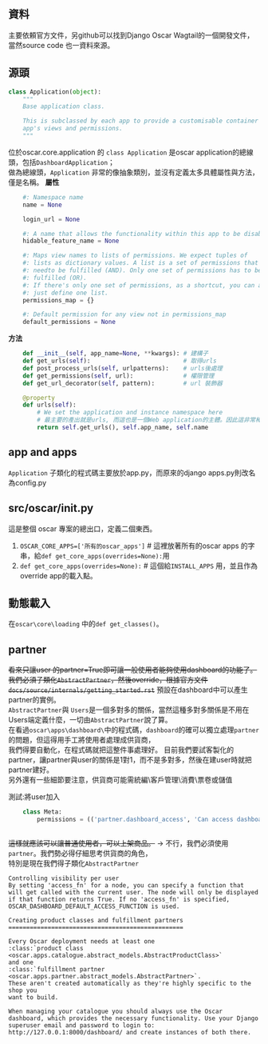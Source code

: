 ## 資料
主要依頼官方文件，另github可以找到Django Oscar Wagtail的一個開發文件，當然source code 也一資料來源。

## 源頭

```python
class Application(object):
    """
    Base application class.

    This is subclassed by each app to provide a customisable container for an
    app's views and permissions.
    """
```
位於oscar.core.application 的 `class Application` 是oscar application的總線頭，包括`DashboardApplication`；  
做為總線頭，`Application` 非常的像抽象類別，並沒有定義太多具體屬性與方法，僅是名稱。
**屬性**
```python
    #: Namespace name
    name = None

    login_url = None

    #: A name that allows the functionality within this app to be disabled
    hidable_feature_name = None

    #: Maps view names to lists of permissions. We expect tuples of
    #: lists as dictionary values. A list is a set of permissions that all
    #: needto be fulfilled (AND). Only one set of permissions has to be
    #: fulfilled (OR).
    #: If there's only one set of permissions, as a shortcut, you can also
    #: just define one list.
    permissions_map = {}

    #: Default permission for any view not in permissions_map
    default_permissions = None
```
**方法**
```python
    def __init__(self, app_name=None, **kwargs): # 建構子
    def get_urls(self):                          # 取得urls
    def post_process_urls(self, urlpatterns):    # urls後處理
    def get_permissions(self, url):              # 權限管理
    def get_url_decorator(self, pattern):        # url 裝飾器

    @property
    def urls(self):
        # We set the application and instance namespace here
        # 最主要的產出就是urls, 而這也是一個Web application的主體。因此這非常棒\且明確\且聰明。
        return self.get_urls(), self.app_name, self.name
```
## app and apps
`Application` 子類化的程式碼主要放於app.py，而原來的django apps.py則改名為config.py

## src/oscar/__init__.py
這是整個 oscar 專案的總出口，定義二個東西。
1. `OSCAR_CORE_APPS=['所有的oscar_apps']`  # 這裡放著所有的oscar apps 的字串，給`def get_core_apps(overrides=None):`用
2. `def get_core_apps(overrides=None):`   # 這個給`INSTALL_APPS` 用，並且作為override app的載入點。

## 動態載入 
在`oscar\core\loading` 中的`def get_classes()`。  

## partner
~~看來只讓user 的partner=True即可讓一般使用者能夠使用dashboard的功能了。~~  
~~我們必須子類化`AbstractPartner`，然後override，根據官方文件`docs/source/internals/getting_started.rst`~~
預設在dashboard中可以產生partner的實例。  
`AbstractPartner`與 `Users`是一個多對多的關係，當然這種多對多關係是不用在Users端定義什麼，一切由`AbstractPartner`說了算。  
在看過`oscar\apps\dashboard\`中的程式碼，`dashboard`的確可以獨立處理`partner`的問題，但這得用手工將使用者處理成供貨商，  
我們得要自動化，在程式碼就把這整件事處理好。
目前我們要試客製化的partner，讓partner與user的關係是1對1，而不是多對多，然後在建user時就把partner建好。  
另外還有一些細節要注意，供貨商可能需統編\客戶管理\消費\票卷或儲值

測試:將user加入
```python
    class Meta:
        permissions = (('partner.dashboard_access', 'Can access dashboard'), )
      
```
~~這樣就應該可以讓普通使用者，可以上架商品。~~ -> 不行，我們必須使用`partner`。我們勢必得仔細思考供貨商的角色，  
特別是現在我們得子類化`AbstractPartner`
```
Controlling visibility per user
By setting 'access_fn' for a node, you can specify a function that will get called with the current user. The node will only be displayed if that function returns True. If no 'access_fn' is specified, OSCAR_DASHBOARD_DEFAULT_ACCESS_FUNCTION is used.
```

```
Creating product classes and fulfillment partners
=================================================

Every Oscar deployment needs at least one
:class:`product class <oscar.apps.catalogue.abstract_models.AbstractProductClass>`
and one
:class:`fulfillment partner <oscar.apps.partner.abstract_models.AbstractPartner>`.
These aren't created automatically as they're highly specific to the shop you
want to build.

When managing your catalogue you should always use the Oscar dashboard, which provides the necessary functionality. Use your Django superuser email and password to login to: http://127.0.0.1:8000/dashboard/ and create instances of both there.



```
